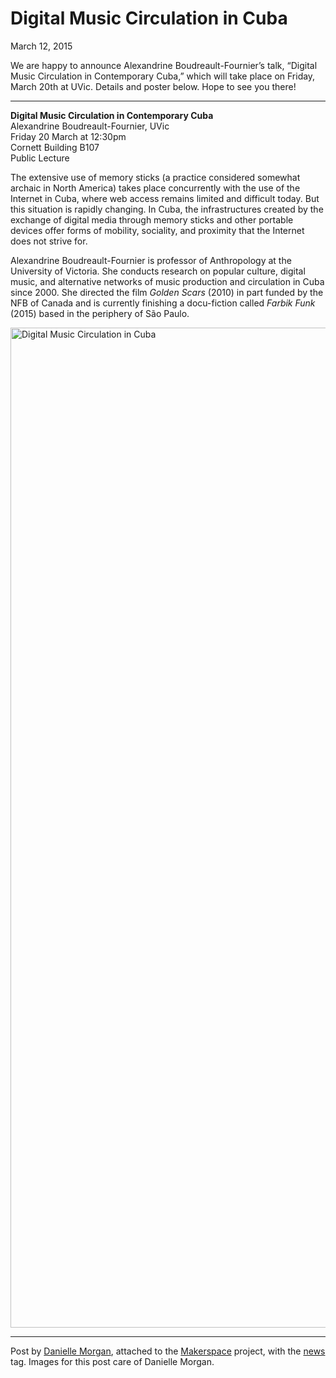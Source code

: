# Digital Music Circulation in Cuba

March 12, 2015

<p>We are happy to announce Alexandrine Boudreault-Fournier&#8217;s talk, &#8220;Digital Music Circulation in Contemporary Cuba,&#8221; which will take place on Friday, March 20th at UVic. Details and poster below. Hope to see you there!</p>
<hr />
<p><strong>Digital Music Circulation in Contemporary Cuba</strong><br />
Alexandrine Boudreault-Fournier, UVic<br />
Friday 20 March at 12:30pm<br />
Cornett Building B107<br />
Public Lecture</p>
<p>The extensive use of memory sticks (a practice considered somewhat archaic in North America) takes place concurrently with the use of the Internet in Cuba, where web access remains limited and difficult today. But this situation is rapidly changing. In Cuba, the infrastructures created by the exchange of digital media through memory sticks and other portable devices offer forms of mobility, sociality, and proximity that the Internet does not strive for.</p>
<p>Alexandrine Boudreault-Fournier is professor of Anthropology at the University of Victoria. She conducts research on popular culture, digital music, and alternative networks of music production and circulation in Cuba since 2000. She directed the film <em>Golden Scars</em> (2010) in part funded by the NFB of Canada and is currently finishing a docu-fiction called <em>Farbik Funk</em> (2015) based in the periphery of São Paulo.</p>
<p><a href="http://maker.uvic.ca/wp-content/uploads/2015/03/cuba.jpg"><img class="alignnone size-full wp-image-5360" src="http://maker.uvic.ca/wp-content/uploads/2015/03/cuba.jpg" alt="Digital Music Circulation in Cuba" width="1400" height="1600" /></a></p>
<hr />
<p>Post by <a title="learn more" href="http://maker.uvic.ca/author/danielle">Danielle Morgan</a>, attached to the <a title="learn more" href="http://maker.uvic.ca/category/makerspace/">Makerspace</a> project, with the <a title="learn more" href="http://maker.uvic.ca/tag/news/">news</a> tag. Images for this post care of Danielle Morgan.</p>
